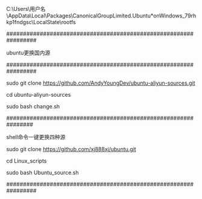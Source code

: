 
C:\Users\用户名\AppData\Local\Packages\CanonicalGroupLimited.Ubuntu*onWindows_79rhkp1fndgsc\LocalState\rootfs

#################################################################

ubuntu更换国内源

#################################################################

sudo git clone https://github.com/AndyYoungDev/ubuntu-aliyun-sources.git

cd ubuntu-aliyun-sources

sudo bash change.sh

################################################################

shell命令一键更换四种源

sudo git clone https://github.com/xj888xj/ubuntu.git

cd Linux_scripts

sudo bash Ubuntu_source.sh

#################################################################




